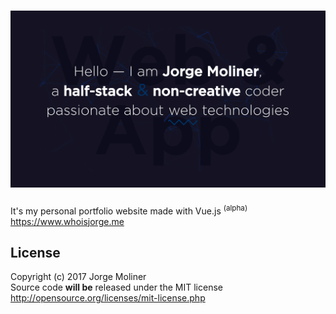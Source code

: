 # ![whoisjorge.me](/static/generic/share.png)

It's my personal portfolio website made with Vue.js <sup>(alpha)</sup>  
https://www.whoisjorge.me

## License

Copyright (c) 2017 Jorge Moliner  
Source code **will be** released under the MIT license  
http://opensource.org/licenses/mit-license.php
